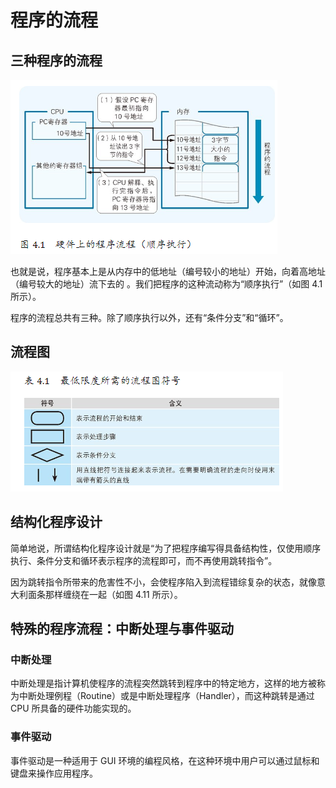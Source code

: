 # 程序的流程

## 三种程序的流程

![](markdown_import_image/import-2022-12-25-16-58-35.png)

也就是说，程序基本上是从内存中的低地址（编号较小的地址）开始，向着高地址（编号较大的地址）流下去的 。我们把程序的这种流动称为“顺序执行”（如图 4.1 所示）。

程序的流程总共有三种。除了顺序执行以外，还有“条件分支”和“循环”。

## 流程图

![](markdown_import_image/import-2022-12-25-17-00-11.png)

## 结构化程序设计

简单地说，所谓结构化程序设计就是“为了把程序编写得具备结构性，仅使用顺序执行、条件分支和循环表示程序的流程即可，而不再使用跳转指令”。

因为跳转指令所带来的危害性不小，会使程序陷入到流程错综复杂的状态，就像意大利面条那样缠绕在一起（如图 4.11 所示）。

## 特殊的程序流程：中断处理与事件驱动

### 中断处理

中断处理是指计算机使程序的流程突然跳转到程序中的特定地方，这样的地方被称为中断处理例程（Routine）或是中断处理程序（Handler），而这种跳转是通过 CPU 所具备的硬件功能实现的。

### 事件驱动

事件驱动是一种适用于 GUI 环境的编程风格，在这种环境中用户可以通过鼠标和键盘来操作应用程序。